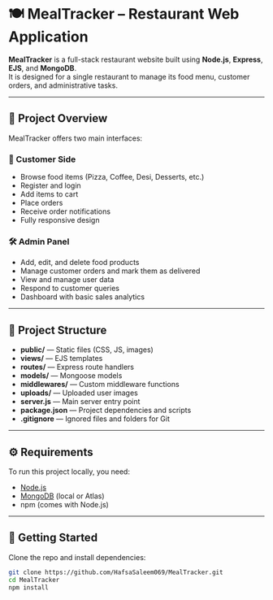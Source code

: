 # 🍽️ MealTracker – Restaurant Web Application

**MealTracker** is a full-stack restaurant website built using **Node.js**, **Express**, **EJS**, and **MongoDB**.  
It is designed for a single restaurant to manage its food menu, customer orders, and administrative tasks.

---

## 📌 Project Overview

MealTracker offers two main interfaces:

### 👥 Customer Side
- Browse food items (Pizza, Coffee, Desi, Desserts, etc.)
- Register and login
- Add items to cart
- Place orders
- Receive order notifications
- Fully responsive design

### 🛠️ Admin Panel
- Add, edit, and delete food products
- Manage customer orders and mark them as delivered
- View and manage user data
- Respond to customer queries
- Dashboard with basic sales analytics

---

## 📁 Project Structure

- **public/** — Static files (CSS, JS, images)
- **views/** — EJS templates
- **routes/** — Express route handlers
- **models/** — Mongoose models
- **middlewares/** — Custom middleware functions
- **uploads/** — Uploaded user images
- **server.js** — Main server entry point
- **package.json** — Project dependencies and scripts
- **.gitignore** — Ignored files and folders for Git

---

## ⚙️ Requirements

To run this project locally, you need:

- [Node.js](https://nodejs.org/)
- [MongoDB](https://www.mongodb.com/) (local or Atlas)
- npm (comes with Node.js)

---

## 🚀 Getting Started

Clone the repo and install dependencies:

```bash
git clone https://github.com/HafsaSaleem069/MealTracker.git
cd MealTracker
npm install
